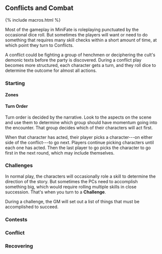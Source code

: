 ---
---
## Conflicts and Combat

<!-- TODO: I'd like to stick with the standard nomenclature (conflict,
challenge, contest) where it works, but I'd love to have *ONE WORD* that
describes it all... -->

{% include macros.html %}

Most of the gameplay in MiniFate is roleplaying punctuated by the occasional
dice roll. But sometimes the players will want or need to do something that
requires many skill checks within a short amount of time, at which point they
turn to Conflicts.

A conflict could be fighting a group of henchmen or deciphering the cult's
demonic texts before the party is discovered. During a conflict play becomes
more structured, each character gets a turn, and they roll dice to determine
the outcome for almost all actions.

### Starting

#### Zones

#### Turn Order

Turn order is decided by the narrative. Look to the aspects on the scene and
use them to determine which group should have momentum going into the
encounter. That group decides which of their characters will act first.

When that character has acted, their player picks a character---on either side
of the conflict---to go next. Players continue picking characters until each
one has acted. Then the last player to go picks the character to go first in
the next round, which may include themselves.

### Challenges

In normal play, the characters will occasionally role a skill to determine the
direction of the story. But sometimes the PCs need to accomplish something
big, which would require rolling multiple skills in close succession. That's
when you turn to a **Challenge**.

During a challenge, the GM will set out a list of things that must be
accomplished to succeed.

### Contests

### Conflict

### Recovering
